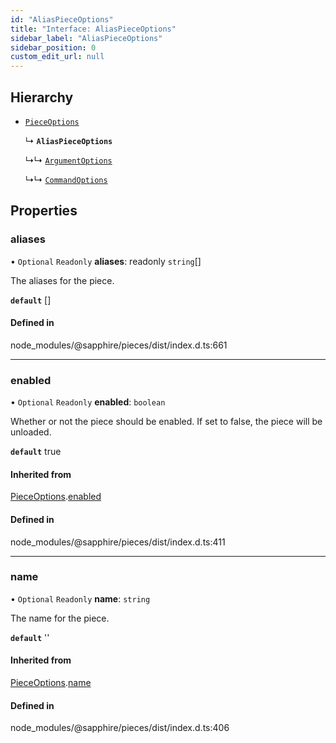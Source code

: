 ```yaml
---
id: "AliasPieceOptions"
title: "Interface: AliasPieceOptions"
sidebar_label: "AliasPieceOptions"
sidebar_position: 0
custom_edit_url: null
---
```


## Hierarchy

- [`PieceOptions`](PieceOptions)

  ↳ **`AliasPieceOptions`**

  ↳↳ [`ArgumentOptions`](ArgumentOptions)

  ↳↳ [`CommandOptions`](CommandOptions)

## Properties

### aliases

• `Optional` `Readonly` **aliases**: readonly `string`[]

The aliases for the piece.

**`default`** []

#### Defined in

node_modules/@sapphire/pieces/dist/index.d.ts:661

___

### enabled

• `Optional` `Readonly` **enabled**: `boolean`

Whether or not the piece should be enabled. If set to false, the piece will be unloaded.

**`default`** true

#### Inherited from

[PieceOptions](PieceOptions).[enabled](PieceOptions#enabled)

#### Defined in

node_modules/@sapphire/pieces/dist/index.d.ts:411

___

### name

• `Optional` `Readonly` **name**: `string`

The name for the piece.

**`default`** ''

#### Inherited from

[PieceOptions](PieceOptions).[name](PieceOptions#name)

#### Defined in

node_modules/@sapphire/pieces/dist/index.d.ts:406
